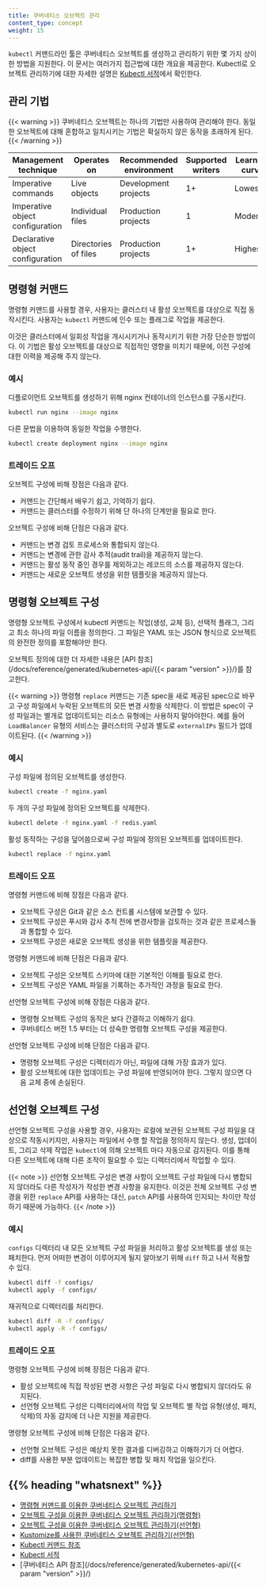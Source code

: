 ```yaml
---
title: 쿠버네티스 오브젝트 관리
content_type: concept
weight: 15
---
```


<!-- overview -->
`kubectl` 커맨드라인 툴은 쿠버네티스 오브젝트를 생성하고 관리하기 위한
몇 가지 상이한 방법을 지원한다. 이 문서는 여러가지 접근법에 대한 개요을
제공한다. Kubectl로 오브젝트 관리하기에 대한 자세한 설명은 
[Kubectl 서적](https://kubectl.docs.kubernetes.io)에서 확인한다.


<!-- body -->

## 관리 기법

{{< warning >}}
쿠버네티스 오브젝트는 하나의 기법만 사용하여 관리해야 한다. 동일한 오브젝트에
대해 혼합하고 일치시키는 기법은 확실하지 않은 동작을 초래하게 된다.
{{< /warning >}}

| Management technique             | Operates on          |Recommended environment | Supported writers  | Learning curve |
|----------------------------------|----------------------|------------------------|--------------------|----------------|
| Imperative commands              | Live objects         | Development projects   | 1+                 | Lowest         |
| Imperative object configuration  | Individual files     | Production projects    | 1                  | Moderate       |
| Declarative object configuration | Directories of files | Production projects    | 1+                 | Highest        |

## 명령형 커맨드

명령형 커맨드를 사용할 경우, 사용자는 클러스터 내 활성 오브젝트를 대상으로
직접 동작시킨다. 사용자는 `kubectl` 커맨드에 인수 또는 플래그로 작업을
제공한다.

이것은 클러스터에서 일회성 작업을 개시시키거나 동작시키기 위한
가장 단순한 방법이다. 이 기법은 활성 오브젝트를 대상으로 직접적인
영향을 미치기 때문에, 이전 구성에 대한 이력을 제공해 주지 않는다.

### 예시

디플로이먼트 오브젝트를 생성하기 위해 nginx 컨테이너의 인스턴스를 구동시킨다.

```sh
kubectl run nginx --image nginx
```

다른 문법을 이용하여 동일한 작업을 수행한다.

```sh
kubectl create deployment nginx --image nginx
```

### 트레이드 오프

오브젝트 구성에 비해 장점은 다음과 같다.

- 커맨드는 간단해서 배우기 쉽고, 기억하기 쉽다.
- 커맨드는 클러스터를 수정하기 위해 단 하나의 단계만을 필요로 한다.

오브젝트 구성에 비해 단점은 다음과 같다.

- 커맨드는 변경 검토 프로세스와 통합되지 않는다.
- 커맨드는 변경에 관한 감사 추적(audit trail)을 제공하지 않는다.
- 커맨드는 활성 동작 중인 경우를 제외하고는 레코드의 소스를 제공하지 않는다.
- 커맨드는 새로운 오브젝트 생성을 위한 템플릿을 제공하지 않는다.

## 명령형 오브젝트 구성

명령형 오브젝트 구성에서 kubectl 커맨드는 작업(생성, 교체 등),
선택적 플래그, 그리고 최소 하나의 파일 이름을 정의한다.
그 파일은 YAML 또는 JSON 형식으로 오브젝트의 완전한 정의를
포함해야만 한다.

오브젝트 정의에 대한 더 자세한 내용은 [API 참조](/docs/reference/generated/kubernetes-api/{{< param "version" >}}/)를
참고한다.

{{< warning >}}
명령형 `replace` 커맨드는 기존 spec을 새로 제공된 spec으로 바꾸고 
구성 파일에서 누락된 오브젝트의 모든 변경 사항을 삭제한다. 
이 방법은 spec이 구성 파일과는 별개로 업데이트되는 리소스 유형에는 
사용하지 말아야한다. 
예를 들어 `LoadBalancer` 유형의 서비스는 클러스터의 구성과 별도로 
`externalIPs` 필드가 업데이트된다.
{{< /warning >}}

### 예시

구성 파일에 정의된 오브젝트를 생성한다.

```sh
kubectl create -f nginx.yaml
```

두 개의 구성 파일에 정의된 오브젝트를 삭제한다.

```sh
kubectl delete -f nginx.yaml -f redis.yaml
```

활성 동작하는 구성을 덮어씀으로써 구성 파일에 정의된 오브젝트를
업데이트한다.

```sh
kubectl replace -f nginx.yaml
```

### 트레이드 오프

명령형 커맨드에 비해 장점은 다음과 같다.

- 오브젝트 구성은 Git과 같은 소스 컨트롤 시스템에 보관할 수 있다.
- 오브젝트 구성은 푸시와 감사 추적 전에 변경사항을 검토하는 것과 같은 프로세스들과 통합할 수 있다.
- 오브젝트 구성은 새로운 오브젝트 생성을 위한 템플릿을 제공한다.

명령형 커맨드에 비해 단점은 다음과 같다.

- 오브젝트 구성은 오브젝트 스키마에 대한 기본적인 이해를 필요로 한다.
- 오브젝트 구성은 YAML 파일을 기록하는 추가적인 과정을 필요로 한다.

선언형 오브젝트 구성에 비해 장점은 다음과 같다.

- 명령형 오브젝트 구성의 동작은 보다 간결하고 이해하기 쉽다.
- 쿠버네티스 버전 1.5 부터는 더 성숙한 명령형 오브젝트 구성을 제공한다.

선언형 오브젝트 구성에 비해 단점은 다음과 같다.

- 명령형 오브젝트 구성은 디렉터리가 아닌, 파일에 대해 가장 효과가 있다.
- 활성 오브젝트에 대한 업데이트는 구성 파일에 반영되어야 한다. 그렇지 않으면 다음 교체 중에 손실된다.

## 선언형 오브젝트 구성

선언형 오브젝트 구성을 사용할 경우, 사용자는 로컬에 보관된 오브젝트
구성 파일을 대상으로 작동시키지만, 사용자는 파일에서 수행 할
작업을 정의하지 않는다. 생성, 업데이트, 그리고 삭제 작업은
`kubectl`에 의해 오브젝트 마다 자동으로 감지된다. 이를 통해 다른 오브젝트에 대해 
다른 조작이 필요할 수 있는 디렉터리에서 작업할 수 있다.

{{< note >}}
선언형 오브젝트 구성은 변경 사항이 오브젝트 구성 파일에 
다시 병합되지 않더라도 다른 작성자가 작성한 변경 사항을 유지한다. 
이것은 전체 오브젝트 구성 변경을 위한 `replace` API를
사용하는 대신, `patch` API를 사용하여 인지되는 차이만 
작성하기 때문에 가능하다.
{{< /note >}}

### 예시

`configs` 디렉터리 내 모든 오브젝트 구성 파일을 처리하고 활성 오브젝트를
생성 또는 패치한다. 먼저 어떠한 변경이 이루어지게 될지 알아보기 위해 `diff`
하고 나서 적용할 수 있다.

```sh
kubectl diff -f configs/
kubectl apply -f configs/
```

재귀적으로 디렉터리를 처리한다.

```sh
kubectl diff -R -f configs/
kubectl apply -R -f configs/
```

### 트레이드 오프

명령형 오브젝트 구성에 비해 장점은 다음과 같다.

- 활성 오브젝트에 직접 작성된 변경 사항은 구성 파일로 다시 병합되지 않더라도 유지된다.
- 선언형 오브젝트 구성은 디렉터리에서의 작업 및 오브젝트 별 작업 유형(생성, 패치, 삭제)의 자동 감지에 더 나은 지원을 제공한다.

명령형 오브젝트 구성에 비해 단점은 다음과 같다.

- 선언형 오브젝트 구성은 예상치 못한 결과를 디버깅하고 이해하기가 더 어렵다.
- diff를 사용한 부분 업데이트는 복잡한 병합 및 패치 작업을 일으킨다.



## {{% heading "whatsnext" %}}


- [명령형 커맨드를 이용한 쿠버네티스 오브젝트 관리하기](/ko/docs/tasks/manage-kubernetes-objects/imperative-command/)
- [오브젝트 구성을 이용한 쿠버네티스 오브젝트 관리하기(명령형)](/ko/docs/tasks/manage-kubernetes-objects/imperative-config/)
- [오브젝트 구성을 이용한 쿠버네티스 오브젝트 관리하기(선언형)](/ko/docs/tasks/manage-kubernetes-objects/declarative-config/)
- [Kustomize를 사용한 쿠버네티스 오브젝트 관리하기(선언형)](/ko/docs/tasks/manage-kubernetes-objects/kustomization/)
- [Kubectl 커맨드 참조](/docs/reference/generated/kubectl/kubectl-commands/)
- [Kubectl 서적](https://kubectl.docs.kubernetes.io)
- [쿠버네티스 API 참조](/docs/reference/generated/kubernetes-api/{{< param "version" >}}/)


